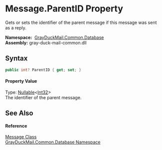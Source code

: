 Message.ParentID Property
=========================
Gets or sets the identifier of the parent message if this message was sent as a reply.

  **Namespace:**  [GrayDuckMail.Common.Database][1]  
  **Assembly:** gray-duck-mail-common.dll

Syntax
------

```csharp
public int? ParentID { get; set; }
```

#### Property Value
Type: [Nullable][2]&lt;[Int32][3]>  
 The identifier of the parent message. 

See Also
--------

#### Reference
[Message Class][4]  
[GrayDuckMail.Common.Database Namespace][1]  

[1]: ../README.md
[2]: https://docs.microsoft.com/dotnet/api/system.nullable-1
[3]: https://docs.microsoft.com/dotnet/api/system.int32
[4]: README.md